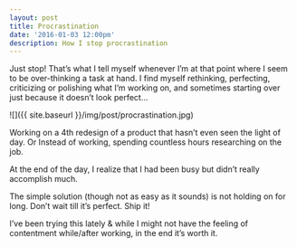 ```yaml
---
layout: post	
title: Procrastination
date: '2016-01-03 12:00pm'
description: How I stop procrastination
---
```


Just stop! That’s what I tell myself whenever I’m at that point where I seem to
be over-thinking a task at hand. I find myself rethinking, perfecting,
criticizing or polishing what I’m working on, and sometimes starting over just
because it doesn’t look perfect...

![]({{ site.baseurl }}/img/post/procrastination.jpg)

Working on a 4th redesign of a product that
hasn’t even seen the light of day. Or Instead of working, spending countless
hours researching on the job.

At the end of the day, I realize that I had been busy but didn’t really
accomplish much.

The simple solution (though not as easy as it sounds) is not holding on for
long. Don’t wait till it’s perfect. Ship it!

I’ve been trying this lately & while I might not have the feeling of contentment
while/after working, in the end it’s worth it.